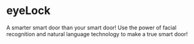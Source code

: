 # eyeLock
A smarter smart door than your smart door! Use the power of facial recognition and natural language technology to make a true smart door!
